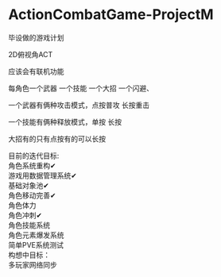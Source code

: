 # ActionCombatGame-ProjectM
毕设做的游戏计划  

2D俯视角ACT  

应该会有联机功能  

每角色一个武器 一个技能 一个大招 一个闪避、  

一个武器有俩种攻击模式，点按普攻 长按重击  

一个技能有俩种释放模式，单按 长按  

大招有的只有点按有的可以长按  

目前的迭代目标:  
    角色系统重构✔  
    游戏用数据管理系统✔  
    基础对象池✔  
    角色移动完善✔  
    角色体力  
    角色冲刺✔  
    角色技能系统   
    角色元素爆发系统  
    简单PVE系统测试  
构想中目标：  
    多玩家网络同步  
    
    
    


